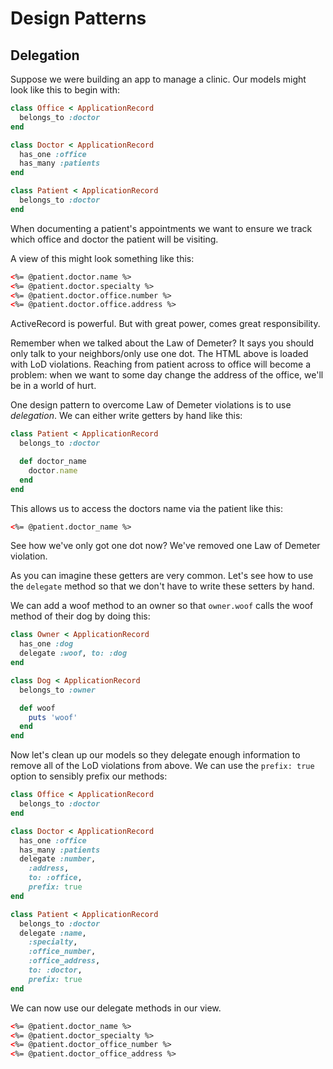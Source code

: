 # Design Patterns

## Delegation

Suppose we were building an app to manage a clinic. Our models might look like this to begin with:

```ruby
class Office < ApplicationRecord
  belongs_to :doctor
end

class Doctor < ApplicationRecord
  has_one :office
  has_many :patients
end

class Patient < ApplicationRecord
  belongs_to :doctor
end
```

When documenting a patient's appointments we want to ensure we
track which office and doctor the patient will be visiting.

A view of this might look something like this:

```html
<%= @patient.doctor.name %>
<%= @patient.doctor.specialty %>
<%= @patient.doctor.office.number %>
<%= @patient.doctor.office.address %>
```

ActiveRecord is powerful. But with great power, comes great responsibility.

Remember when we talked about the Law of Demeter? It says you should only talk to your neighbors/only use one dot.
The HTML above is loaded with LoD violations. Reaching from patient across to office will become a problem:
when we want to some day change the address of the office, we'll be in a world of hurt.

One design pattern to overcome Law of Demeter violations is to use _delegation_.
We can either write getters by hand like this:

```ruby
class Patient < ApplicationRecord
  belongs_to :doctor

  def doctor_name
    doctor.name
  end
end
```

This allows us to access the doctors name via the patient like this:

```html
<%= @patient.doctor_name %>
```

See how we've only got one dot now? We've removed one Law of Demeter violation.

As you can imagine these getters are very common. Let's see how to use the `delegate`
method so that we don't have to write these setters by hand.

We can add a woof method to an owner so that `owner.woof` calls the woof method of their dog by doing this:

```ruby
class Owner < ApplicationRecord
  has_one :dog
  delegate :woof, to: :dog
end

class Dog < ApplicationRecord
  belongs_to :owner

  def woof
    puts 'woof'
  end
end
```

Now let's clean up our models so they delegate enough information to remove all of the LoD violations from above.
We can use the `prefix: true` option to sensibly prefix our methods:

```ruby
class Office < ApplicationRecord
  belongs_to :doctor
end

class Doctor < ApplicationRecord
  has_one :office
  has_many :patients
  delegate :number,
    :address,
    to: :office,
    prefix: true
end

class Patient < ApplicationRecord
  belongs_to :doctor
  delegate :name,
    :specialty,
    :office_number,
    :office_address,
    to: :doctor,
    prefix: true
end
```

We can now use our delegate methods in our view.

```html
<%= @patient.doctor_name %>
<%= @patient.doctor_specialty %>
<%= @patient.doctor_office_number %>
<%= @patient.doctor_office_address %>
```
